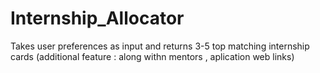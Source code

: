 # Internship_Allocator
Takes user preferences as input and returns 3-5 top matching internship cards (additional feature : along withn mentors , aplication web links)
